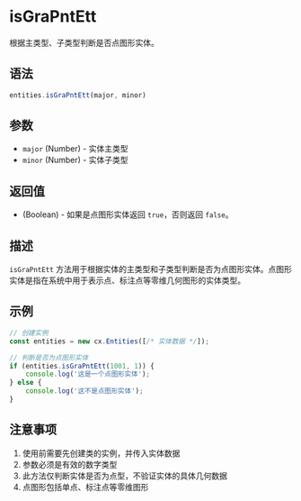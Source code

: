 # isGraPntEtt

根据主类型、子类型判断是否点图形实体。

## 语法

```javascript
entities.isGraPntEtt(major, minor)
```

## 参数

- `major` (Number) - 实体主类型
- `minor` (Number) - 实体子类型

## 返回值

- (Boolean) - 如果是点图形实体返回 `true`，否则返回 `false`。

## 描述

`isGraPntEtt` 方法用于根据实体的主类型和子类型判断是否为点图形实体。点图形实体是指在系统中用于表示点、标注点等零维几何图形的实体类型。

## 示例

```javascript
// 创建实例
const entities = new cx.Entities([/* 实体数据 */]);

// 判断是否为点图形实体
if (entities.isGraPntEtt(1001, 1)) {
    console.log('这是一个点图形实体');
} else {
    console.log('这不是点图形实体');
}
```

## 注意事项

1. 使用前需要先创建类的实例，并传入实体数据
2. 参数必须是有效的数字类型
3. 此方法仅判断实体是否为点型，不验证实体的具体几何数据
4. 点图形包括单点、标注点等零维图形